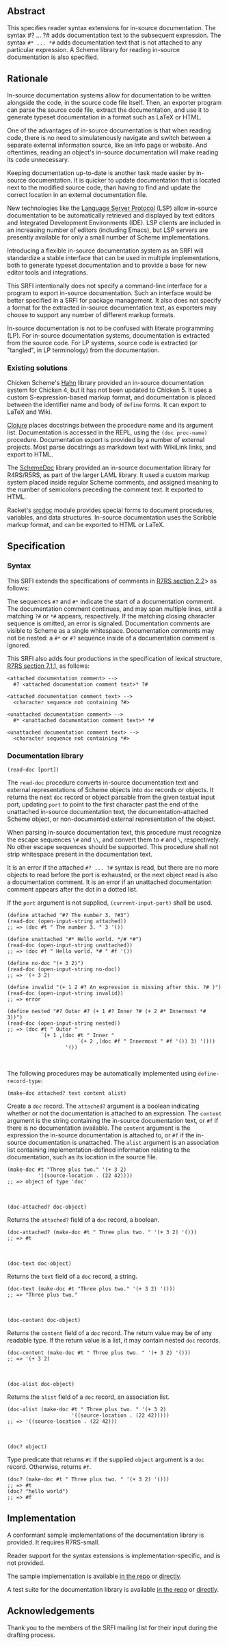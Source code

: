 ## Abstract

This specifies reader syntax extensions for in-source documentation. The syntax
</code>#? ... ?#</code> adds documentation text to the subsequent expression.
The syntax <code>#* ... *#</code> adds documentation text that is not attached
to any particular expression. A Scheme library for reading in-source
documentation is also specified.

## Rationale

In-source documentation systems allow for documentation to be written alongside
the code, in the source code file itself. Then, an exporter program can parse
the source code file, extract the documentation, and use it to generate
typeset documentation in a format such as LaTeX or HTML.

One of the advantages of in-source documentation is that when reading code,
there is no need to simulatenously navigate and switch between a separate
external information source, like an Info page or website. And oftentimes,
reading an object's in-source documentation will make reading its code
unnecessary.

Keeping documentation up-to-date is another task made easier by in-source
documentation. It is quicker to update documentation that is located next to the
modified source code, than having to find and update the correct location
in an external documentation file.

New technologies like the [Language Server
Protocol](https://microsoft.github.io/language-server-protocol) (LSP) allow
in-source documentation to be automatically retrieved and displayed by text
editors and Integrated Development Environments (IDE). LSP clients are included
in an increasing number of editors (including Emacs), but LSP servers are
presently available for only a small number of Scheme implementations.

Introducing a flexible in-source documentation system as an SRFI will
standardize a stable interface that can be used in multiple implementations,
both to generate typeset documentation and to provide a base for new editor
tools and integrations.

This SRFI intentionally does not specify a command-line interface for a program
to export in-source documentation. Such an interface would be better specified
in a SRFI for package management. It also does not specify a format for the
extracted in-source documentation text, as exporters may choose to support
any number of different markup formats.

In-source documentation is not to be confused with literate programming (LP).
For in-source documentation systems, documentation is extracted from the source
code. For LP systems, source code is extracted (or "tangled", in LP terminology)
from the documentation.

### Existing solutions

Chicken Scheme's [Hahn](https://wiki.call-cc.org/eggref/4/hahn) library provided
an in-source documentation system for Chicken 4, but it has not been updated to
Chicken 5. It uses a custom S-expression-based markup format, and documentation
is placed between the identifier name and body of `define` forms. It
can export to LaTeX and Wiki.

[Clojure](https://clojure.org/) places docstrings between the procedure name and
its argument list. Documentation is accessed in the REPL, using the `(doc
proc-name)` procedure. Documentation export is provided by a number of
external projects. Most parse docstrings as markdown text with WikiLink links,
and export to HTML.

The [SchemeDoc](https://homes.cs.aau.dk/~normark/schemedoc/) library provided an
in-source documentation library for R4RS/R5RS, as part of the larger LAML
library. It used a custom markup system placed inside regular Scheme comments,
and assigned meaning to the number of semicolons preceding the comment text. It
exported to HTML.

Racket's [srcdoc](https://docs.racket-lang.org/scribble/srcdoc.html) module
provides special forms to document procedures, variables, and data structures.
In-source documentation uses the Scribble markup format, and can be exported to
HTML or LaTeX.

## Specification

### Syntax

This SRFI extends the specifications of comments in
[R7RS section 2.2](https://small.r7rs.org/attachment/r7rs.pdf#section.2.2)>
as follows:

The sequences `#?` and `#*` indicate the start of a documentation comment. The
documentation comment continues, and may span multiple lines, until a matching
`?#` or `*#` appears, respectively. If the matching closing character sequence
is omitted, an error is signaled. Documentation comments are visible to Scheme
as a single whitespace. Documentation comments may not be nested: a `#*` or `#?`
sequence inside of a documentation comment is ignored.

This SRFI also adds four productions in the specification of lexical structure,
[R7RS section
7.1.1](https://small.r7rs.org/attachment/r7rs.pdf#subsection.7.1.1), as follows:

```
<attached documentation comment> -->
  #? <attached documentation comment text>* ?#

<attached documentation comment text> -->
  <character sequence not containing ?#>

<unattached documentation comment> -->
  #* <unattached documentation comment text>* *#

<unattached documentation comment text> -->
  <character sequence not containing *#>
```

### Documentation library

```
(read-doc [port])
```
The `read-doc` procedure converts in-source documentation text and
external representations of Scheme objects into `doc` records or objects. It
returns the next `doc` record or object parsable from the given textual input
port, updating `port` to point to the first character past the end of
the unattached in-source documentation text, the documentation-attached Scheme
object, or non-documented external representation of the object.

When parsing in-source documentation text, this procedure must recognize the
escape sequences `\#` and `\\`, and convert them to `#` and `\`, respectively.
No other escape sequences should be supported. This procedure shall not strip
whitespace present in the documentation text.

It is an error if the attached `#? ... ?#` syntax is read, but there are no more
objects to read before the port is exhausted, or the next object read is also a
documentation comment. It is an error if an unattached documentation comment
appears after the dot in a dotted list.

If the `port` argument is not supplied, `(current-input-port)` shall be used.

```
(define attached "#? The number 3. ?#3")
(read-doc (open-input-string attached))
;; => (doc #t " The number 3. " 3 '())

(define unattached "#* Hello world. */# *#")
(read-doc (open-input-string unattached))
;; => (doc #f " Hello world. *# " #f '())

(define no-doc "(+ 3 2)")
(read-doc (open-input-string no-doc))
;; => '(+ 3 2)

(define invalid "(+ 1 2 #? An expression is missing after this. ?# )")
(read-doc (open-input-string invalid))
;; => error

(define nested "#? Outer #? (+ 1 #? Inner ?# (+ 2 #* Innermost *# 3))")
(read-doc (open-input-string nested))
;; => (doc #t " Outer "
           `(+ 1 ,(doc #t " Inner "
                       `(+ 2 ,(doc #f " Innermost " #f '()) 3) '()))
                   '())
```
<br/>

The following procedures may be automatically implemented using
`define-record-type`:

```
(make-doc attached? text content alist)
```

Create a `doc` record. The `attached?` argument is a boolean indicating whether
or not the documentation is attached to an expression. The `content` argument is
the string containing the in-source documentation text, or `#f` if there is no
documentation available. The `content` argument is the expression the in-source
documentation is attached to, or `#f` if the in-source documentation is
unattached. The `alist` argument is an association list containing
implementation-defined information relating to the documentation, such as its
location in the source file.

```
(make-doc #t "Three plus two." '(+ 3 2)
          '((source-location . (22 42))))
;; => object of type 'doc'
```
<br/>

```
(doc-attached? doc-object)
```

Returns the `attached?` field of a `doc` record, a boolean.

```
(doc-attached? (make-doc #t " Three plus two. " '(+ 3 2) '()))
;; => #t
```
<br/>

```
(doc-text doc-object)
```

Returns the `text` field of a `doc` record, a string.

```
(doc-text (make-doc #t "Three plus two." '(+ 3 2) '()))
;; => "Three plus two."
```
<br/>

```
(doc-content doc-object)
```

Returns the `content` field of a `doc` record. The return value may be of any
readable type. If the return value is a list, it may contain nested `doc`
records.

```
(doc-content (make-doc #t " Three plus two. " '(+ 3 2) '()))
;; => '(+ 3 2)
```
<br/>

```
(doc-alist doc-object)
```

Returns the `alist` field of a `doc` record, an association list.

```
(doc-alist (make-doc #t " Three plus two. " '(+ 3 2)
                     '((source-location . (22 42)))))
;; => '((source-location . (22 42)))
```
<br/>

```
(doc? object)
```

Type predicate that returns `#t` if the supplied `object`
argument is a `doc` record. Otherwise, returns `#f`.

```
(doc? (make-doc #t " Three plus two. " '(+ 3 2) '()))
;; => #t
(doc? "hello world")
;; => #f
```

## Implementation

A conformant sample implementations of the documentation library is provided. It
requires R7RS-small.

Reader support for the syntax extensions is implementation-specific, and is not
provided.

The sample implementation is available [in the
repo](https://github.com/scheme-requests-for-implementation/srfi-2xx) or
[directly](https://srfi.schemers.org/srfi-2xx/doc-lib.sld).

A test suite for the documentation library is available [in the
repo](https://github.com/scheme-requests-for-implementation/srfi-2xx/blob/master/doc-lib-tests.scm)
or [directly](https://srfi.schemers.org/srfi-2xx/doc-lib-tests.scm).

## Acknowledgements

Thank you to the members of the SRFI mailing list for their input during the
drafting process.
